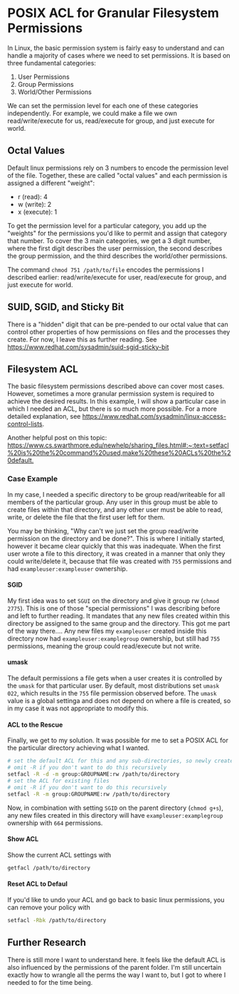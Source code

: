# POSIX ACL for Granular Filesystem Permissions

In Linux, the basic permission system is fairly easy to understand and can handle a majority of cases where we need to set permissions. It is based on three fundamental categories:

1. User Permissions
2. Group Permissions
3. World/Other Permissions

We can set the permission level for each one of these categories independently. For example, we could make a file we own read/write/execute for us, read/execute for group, and just execute for world.

## Octal Values

Default linux permissions rely on 3 numbers to encode the permission level of the file. Together, these are called "octal values" and each permission is assigned a different "weight":

- r (read): 4
- w (write): 2
- x (execute): 1

To get the permission level for a particular category, you add up the "weights" for the permissions you'd like to permit and assign that category that number. To cover the 3 main categories, we get a 3 digit number, where the first digit describes the user permission, the second describes the group permission, and the third describes the world/other permissions.

The command `chmod 751 /path/to/file` encodes the permissions I described earlier: read/write/execute for user, read/execute for group, and just execute for world.

## SUID, SGID, and Sticky Bit

There is a "hidden" digit that can be pre-pended to our octal value that can control other properties of how permissions on files and the processes they create. For now, I leave this as further reading. See <https://www.redhat.com/sysadmin/suid-sgid-sticky-bit>

## Filesystem ACL

The basic filesystem permissions described above can cover most cases. However, sometimes a more granular permission system is required to achieve the desired results. In this example, I will show a particular case in which I needed an ACL, but there is so much more possible. For a more detailed explanation, see <https://www.redhat.com/sysadmin/linux-access-control-lists>.

Another helpful post on this topic: <https://www.cs.swarthmore.edu/newhelp/sharing_files.html#:~:text=setfacl%20is%20the%20command%20used,make%20these%20ACLs%20the%20default.>

### Case Example

In my case, I needed a specific directory to be group read/writeable for all members of the particular group. Any user in this group must be able to create files within that directory, and any other user must be able to read, write, or delete the file that the first user left for them.

You may be thinking, "Why can't we just set the group read/write permission on the directory and be done?". This is where I initially started, however it became clear quickly that this was inadequate. When the first user wrote a file to this directory, it was created in a manner that only they could write/delete it, because that file was created with `755` permissions and had `exampleuser:exampleuser` ownership.

#### SGID

My first idea was to set `SGUI` on the directory and give it group rw (`chmod 2775`). This is one of those "special permissions" I was describing before and left to further reading. It mandates that any new files created within this directory be assigned to the same group and the directory. This got me part of the way there.... Any new files my `exampleuser` created inside this directory now had `exampleuser:examplegroup` ownership, but still had `755` permissions, meaning the group could read/execute but not write.

#### umask

The default permissions a file gets when a user creates it is controlled by the `umask` for that particular user. By default, most distributions set `umask 022`, which results in the `755` file permission observed before. The `umask` value is a global settinga and does not depend on where a file is created, so in my case it was not appropriate to modify this.

#### ACL to the Rescue

Finally, we get to my solution. It was possible for me to set a POSIX ACL for the particular directory achieving what I wanted.

```bash
# set the default ACL for this and any sub-directories, so newly created files take on these permissions
# omit -R if you don't want to do this recursively
setfacl -R -d -m group:GROUPNAME:rw /path/to/directory
# set the ACL for existing files
# omit -R if you don't want to do this recursively
setfacl -R -m group:GROUPNAME:rw /path/to/directory
```

Now, in combination with setting `SGID` on the parent directory (`chmod g+s`), any new files created in this directory will have `exampleuser:examplegroup` ownership with `664` permissions.

#### Show ACL

Show the current ACL settings with

```bash
getfacl /path/to/directory
```

#### Reset ACL to Defaul

If you'd like to undo your ACL and go back to basic linux permissions, you can remove your policy with

```bash
setfacl -Rbk /path/to/directory
```

## Further Research

There is still more I want to understand here. It feels like the default ACL is also influenced by the permissions of the parent folder. I'm still uncertain exactly how to wrangle all the perms the way I want to, but I got to where I needed to for the time being.
